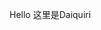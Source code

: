 Hello 这里是Daiquiri

<!---
daiqurii/daiqurii is a ✨ special ✨ repository because its `README.md` (this file) appears on your GitHub profile.
You can click the Preview link to take a look at your changes.
--->
